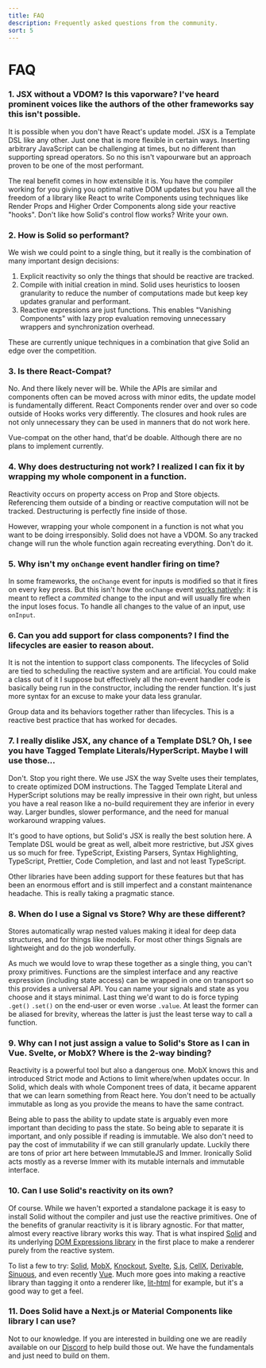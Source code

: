 ```yaml
---
title: FAQ
description: Frequently asked questions from the community.
sort: 5
---
```


# FAQ

### 1. JSX without a VDOM? Is this vaporware? I've heard prominent voices like the authors of the other frameworks say this isn't possible.

It is possible when you don't have React's update model. JSX is a Template DSL like any other. Just one that is more flexible in certain ways. Inserting arbitrary JavaScript can be challenging at times, but no different than supporting spread operators. So no this isn't vapourware but an approach proven to be one of the most performant.

The real benefit comes in how extensible it is. You have the compiler working for you giving you optimal native DOM updates but you have all the freedom of a library like React to write Components using techniques like Render Props and Higher Order Components along side your reactive "hooks". Don't like how Solid's control flow works? Write your own.

### 2. How is Solid so performant?

We wish we could point to a single thing, but it really is the combination of many important design decisions:

1. Explicit reactivity so only the things that should be reactive are tracked.
2. Compile with initial creation in mind. Solid uses heuristics to loosen granularity to reduce the number of computations made but keep key updates granular and performant.
3. Reactive expressions are just functions. This enables "Vanishing Components" with lazy prop evaluation removing unnecessary wrappers and synchronization overhead.

These are currently unique techniques in a combination that give Solid an edge over the competition.

### 3. Is there React-Compat?

No. And there likely never will be. While the APIs are similar and components often can be moved across with minor edits, the update model is fundamentally different. React Components render over and over so code outside of Hooks works very differently. The closures and hook rules are not only unnecessary they can be used in manners that do not work here.

Vue-compat on the other hand, that'd be doable. Although there are no plans to implement currently.

### 4. Why does destructuring not work? I realized I can fix it by wrapping my whole component in a function.

Reactivity occurs on property access on Prop and Store objects. Referencing them outside of a binding or reactive computation will not be tracked. Destructuring is perfectly fine inside of those.

However, wrapping your whole component in a function is not what you want to be doing irresponsibly. Solid does not have a VDOM. So any tracked change will run the whole function again recreating everything. Don't do it.

### 5. Why isn't my `onChange` event handler firing on time?

In some frameworks, the `onChange` event for inputs is modified so that it fires on every key press. But this isn't how the `onChange` event [works natively](https://developer.mozilla.org/en-US/docs/Web/API/GlobalEventHandlers/onchange): it is meant to reflect a _commited_ change to the input and will usually fire when the input loses focus. To handle all changes to the value of an input, use `onInput`.

### 6. Can you add support for class components? I find the lifecycles are easier to reason about.

It is not the intention to support class components. The lifecycles of Solid are tied to scheduling the reactive system and are artificial. You could make a class out of it I suppose but effectively all the non-event handler code is basically being run in the constructor, including the render function. It's just more syntax for an excuse to make your data less granular.

Group data and its behaviors together rather than lifecycles. This is a reactive best practice that has worked for decades.

### 7. I really dislike JSX, any chance of a Template DSL? Oh, I see you have Tagged Template Literals/HyperScript. Maybe I will use those...

Don't. Stop you right there. We use JSX the way Svelte uses their templates, to create optimized DOM instructions. The Tagged Template Literal and HyperScript solutions may be really impressive in their own right, but unless you have a real reason like a no-build requirement they are inferior in every way. Larger bundles, slower performance, and the need for manual workaround wrapping values.

It's good to have options, but Solid's JSX is really the best solution here. A Template DSL would be great as well, albeit more restrictive, but JSX gives us so much for free. TypeScript, Existing Parsers, Syntax Highlighting, TypeScript, Prettier, Code Completion, and last and not least TypeScript.

Other libraries have been adding support for these features but that has been an enormous effort and is still imperfect and a constant maintenance headache. This is really taking a pragmatic stance.

### 8. When do I use a Signal vs Store? Why are these different?

Stores automatically wrap nested values making it ideal for deep data structures, and for things like models. For most other things Signals are lightweight and do the job wonderfully.

As much we would love to wrap these together as a single thing, you can't proxy primitives. Functions are the simplest interface and any reactive expression (including state access) can be wrapped in one on transport so this provides a universal API. You can name your signals and state as you choose and it stays minimal. Last thing we'd want to do is force typing `.get()` `.set()` on the end-user or even worse `.value`. At least the former can be aliased for brevity, whereas the latter is just the least terse way to call a function.

### 9. Why can I not just assign a value to Solid's Store as I can in Vue. Svelte, or MobX? Where is the 2-way binding?

Reactivity is a powerful tool but also a dangerous one. MobX knows this and introduced Strict mode and Actions to limit where/when updates occur. In Solid, which deals with whole Component trees of data, it became apparent that we can learn something from React here. You don't need to be actually immutable as long as you provide the means to have the same contract.

Being able to pass the ability to update state is arguably even more important than deciding to pass the state. So being able to separate it is important, and only possible if reading is immutable. We also don't need to pay the cost of immutability if we can still granularly update. Luckily there are tons of prior art here between ImmutableJS and Immer. Ironically Solid acts mostly as a reverse Immer with its mutable internals and immutable interface.

### 10. Can I use Solid's reactivity on its own?

Of course. While we haven't exported a standalone package it is easy to install Solid without the compiler and just use the reactive primitives. One of the benefits of granular reactivity is it is library agnostic. For that matter, almost every reactive library works this way. That is what inspired [Solid](https://github.com/solidjs/solid) and its underlying [DOM Expressions library](https://github.com/ryansolid/dom-expressions) in the first place to make a renderer purely from the reactive system.

To list a few to try: [Solid](https://github.com/solidjs/solid), [MobX](https://github.com/mobxjs/mobx), [Knockout](https://github.com/knockout/knockout), [Svelte](https://github.com/sveltejs/svelte), [S.js](https://github.com/adamhaile/S), [CellX](https://github.com/Riim/cellx), [Derivable](https://github.com/ds300/derivablejs), [Sinuous](https://github.com/luwes/sinuous), and even recently [Vue](https://github.com/vuejs/vue). Much more goes into making a reactive library than tagging it onto a renderer like, [lit-html](https://github.com/Polymer/lit-html) for example, but it's a good way to get a feel.

### 11. Does Solid have a Next.js or Material Components like library I can use?

Not to our knowledge. If you are interested in building one we are readily available on our [Discord](https://discord.com/invite/solidjs) to help build those out. We have the fundamentals and just need to build on them.
